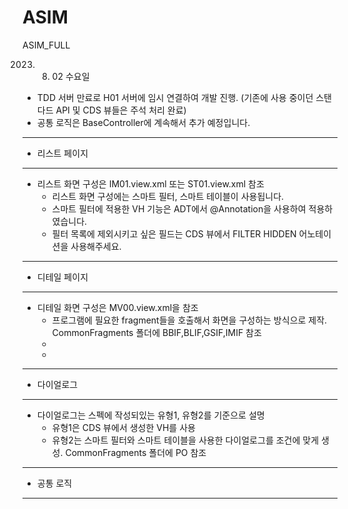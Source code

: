 # ASIM
ASIM_FULL

2023. 08. 02 수요일
- TDD 서버 만료로 H01 서버에 임시 연결하여 개발 진행. (기존에 사용 중이던 스탠다드 API 및 CDS 뷰들은 주석 처리 완료)
- 공통 로직은 BaseController에 계속해서 추가 예정입니다.
- -----------------------------------------------------------------
- 리스트 페이지
-------------------------------------------------------------------
- 리스트 화면 구성은 IM01.view.xml 또는 ST01.view.xml 참조
    - 리스트 화면 구성에는 스마트 필터, 스마트 테이블이 사용됩니다.
    - 스마트 필터에 적용한 VH 기능은 ADT에서 @Annotation을 사용하여 적용하였습니다.
    - 필터 목록에 제외시키고 싶은 필드는 CDS 뷰에서 FILTER HIDDEN 어노테이션을 사용해주세요.
-------------------------------------------------------------------
- 디테일 페이지
-------------------------------------------------------------------
- 디테일 화면 구성은 MV00.view.xml을 참조
    - 프로그램에 필요한 fragment들을 호출해서 화면을 구성하는 방식으로 제작. CommonFragments 폴더에 BBIF,BLIF,GSIF,IMIF 참조
    -
    - 
-------------------------------------------------------------------
- 다이얼로그
-------------------------------------------------------------------
- 다이얼로그는 스펙에 작성되있는 유형1, 유형2를 기준으로 설명
    - 유형1은 CDS 뷰에서 생성한 VH를 사용
    - 유형2는 스마트 필터와 스마트 테이블을 사용한 다이얼로그를 조건에 맞게 생성. CommonFragments 폴더에 PO 참조
 

-------------------------------------------------------------------
- 공통 로직
-------------------------------------------------------------------

